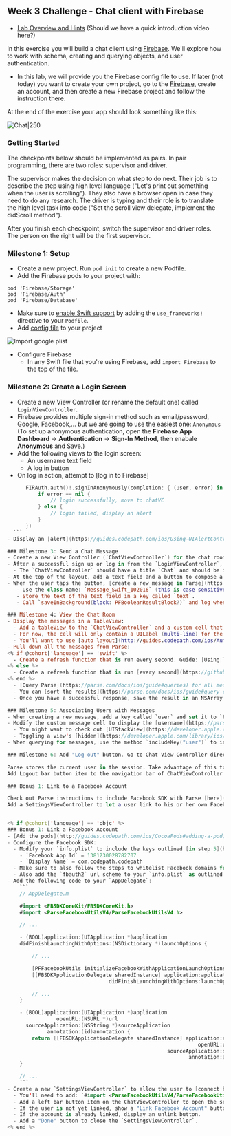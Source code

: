 ## Week 3 Challenge - Chat client with Firebase

- [Lab Overview and Hints](https://youtu.be/MEdEpbfOQK4) (Should we have a quick introduction video here?)

In this exercise you will build a chat client using [Firebase](https://console.firebase.google.com/). We'll explore how to work with schema, creating and querying objects, and user authentication.

  - In this lab, we will provide you the Firebase config file to use. If later (not today) you want to create your own project, go to the [Firebase](https://www.firebase.com/signup/), create an account, and then create a new Firebase project and follow the instruction there.

At the end of the exercise your app should look something like this:

![Chat|250](http://i.imgur.com/xhiCRdml.png)

### Getting Started

The checkpoints below should be implemented as pairs. In pair programming, there are two roles: supervisor and driver.

The supervisor makes the decision on what step to do next. Their job is to describe the step using high level language ("Let's print out something when the user is scrolling"). They also have a browser open in case they need to do any research. The driver is typing and their role is to translate the high level task into code ("Set the scroll view delegate, implement the didScroll method").

After you finish each checkpoint, switch the supervisor and driver roles. The person on the right will be the first supervisor.

### Milestone 1: Setup
  - Create a new project. Run `pod init` to create a new Podfile.
  - Add the Firebase pods to your project with:
  ```
  pod 'Firebase/Storage'
  pod 'Firebase/Auth'
  pod 'Firebase/Database'
  ```
  - Make sure to [enable Swift support](http://guides.codepath.com/ios/CocoaPods#swift-support) by adding the `use_frameworks!` directive to your `Podfile`.
  - Add [config file](https://github.com/avo1/asciiFish/blob/master/GoogleService-Info.plist) to your project
  
  ![Import google plist](http://i.imgur.com/9m3sBNp.png)
  
  - Configure Firebase
     - In any Swift file that you're using Firebase, add `import Firebase` to the top of the file.

### Milestone 2: Create a Login Screen
  - Create a new View Controller (or rename the default one) called `LoginViewController`.
  - Firebase provides multiple sign-in method such as email/password, Google, Facebook,... but we are going to use the easiest one: `Anonymous` (To set up anonymous authentication, open the **Firebase App Dashboard** -> **Authentication** -> **Sign-In Method**, then enabale **Anonymous** and Save.)
  - Add the following views to the login screen:
    - An username text field 
    - A log in button
  - On log in action, attempt to [log in to Firebase]
  ```swift
        FIRAuth.auth()!.signInAnonymously(completion: { (user, error) in
            if error == nil {
                // login successfully, move to chatVC
            } else {
                // login failed, display an alert
            }
        })
	```
  - Display an [alert](https://guides.codepath.com/ios/Using-UIAlertController) on error).

### Milestone 3: Send a Chat Message
  - Create a new View Controller (`ChatViewController`) for the chat room.
  - After a successful sign up or log in from the `LoginViewController`, [modally present](https://developer.apple.com/library/ios/documentation/UIKit/Reference/UIViewController_Class/#//apple_ref/occ/instm/UIViewController/presentViewController:animated:completion:) the `ChatViewController`.
    - The `ChatViewController` should have a title `Chat` and should be inside a [navigation controller](http://guides.codepath.com/ios/Navigation-Controller-Quickstart).
  - At the top of the layout, add a text field and a button to compose a new message. Make sure to set up your [auto layout](http://guides.codepath.com/ios/Auto-Layout-Basics) constraints.
  - When the user taps the button, [create a new message in Parse](https://parse.com/docs/ios/guide#saving-objects).
     - Use the class name: `Message_Swift_102016` (this is case sensitive).
     - Store the text of the text field in a key called `text`.
     - Call `saveInBackground(block: PFBooleanResultBlock?)` and log when the message successfully saves using [NSLog](https://developer.apple.com/library/ios/documentation/Cocoa/Reference/Foundation/Miscellaneous/Foundation_Functions/#//apple_ref/c/func/NSLog).

### Milestone 4: View the Chat Room
  - Display the messages in a TableView:
    - Add a tableView to the `ChatViewController` and a custom cell that will contain each message.
    - For now, the cell will only contain a UILabel (multi-line) for the message.
    - You'll want to use [auto layout](http://guides.codepath.com/ios/Auto-Layout-Basics) and [automatically sizing rows](http://guides.codepath.com/ios/Table-View-Quickstart#automatically-resize-row-heights) in the tableView.
  - Pull down all the messages from Parse:
<% if @cohort['language'] == 'swift' %>  
    - Create a refresh function that is run every second. Guide: [Using Timers](http://guides.codepath.com/ios/Using-Timers)
<% else %>
    - Create a refresh function that is run [every second](https://github.com/codepath/objc_ios_guides/wiki/Using-Timers) to query Parse.
<% end %>
    - [Query Parse](https://parse.com/docs/ios/guide#queries) for all messages using the `Message_Swift_102016` class.
    - You can [sort the results](https://parse.com/docs/ios/guide#query-constraints) in descending order with the `createdAt` field.
    - Once you have a successful response, save the result in an NSArray and [reload](https://developer.apple.com/library/ios/documentation/UIKit/Reference/UITableView_Class/#//apple_ref/occ/instm/UITableView/reloadData) the tableView data.

### Milestone 5: Associating Users with Messages
  - When creating a new message, add a key called `user` and set it to `PFUser.current()`
  - Modify the custom message cell to display the [username](https://parse.com/docs/ios/guide#users) (if it exists).
    - You might want to check out [UIStackView](https://developer.apple.com/library/prerelease/ios/documentation/UIKit/Reference/UIStackView_Class_Reference) (iOS9+) for an easy way to hide views in your layout (for the case when there is no username).
    - Toggling a view's [hidden](https://developer.apple.com/library/ios/documentation/UIKit/Reference/UIView_Class/#//apple_ref/occ/instp/UIView/hidden) property will add or remove it from its contained UIStackView.
  - When querying for messages, use the method `includeKey("user")` to instruct Parse to [fetch the related user](https://parse.com/docs/ios/guide#relational-queries).

### Milestone 6: Add "Log out" button. Go to Chat View Controller directly if not yet logged out.

Parse stores the current user in the session. Take advantage of this to skip the login/signup page if the user is already logged in.
Add Logout bar button item to the navigation bar of ChatViewController so that you can log in again as a different user.

### Bonus 1: Link to a Facebook Account

Check out Parse instructions to include Facebook SDK with Parse [here](https://parse.com/docs/ios/guide#facebook-users).
Add a SettingsViewController to let a user link to his or her own Facebook account and retrieve that person's profile picture. Display profile pictures on chat.


<% if @cohort['language'] == 'objc' %>  
### Bonus 1: Link a Facebook Account
  - [Add the pods](http://guides.codepath.com/ios/CocoaPods#adding-a-pod) `'FBSDKCoreKit'` and `'ParseFacebookUtilsV4'` to authenticate with Facebook.
  - Configure the Facebook SDK:  
    - Modify your `info.plist` to include the keys outlined [in step 5](https://developers.facebook.com/docs/ios/getting-started#xcode):
      - `Facebook App Id` = 1381230028782707
      - `Display Name` = com.codepath.codepath
    - Make sure to also follow the steps to whitelist Facebook domains for [App Transport Security](https://developers.facebook.com/docs/ios/getting-started#xcode).
    - Also add the `fbauth2` url scheme to your `info.plist` as outlined in this [stackoverflow post](http://stackoverflow.com/a/32006111).
  - Add the following code to your `AppDelegate`:
      ```
      // AppDelegate.m

      #import <FBSDKCoreKit/FBSDKCoreKit.h>
      #import <ParseFacebookUtilsV4/ParseFacebookUtilsV4.h>

      // ...

      - (BOOL)application:(UIApplication *)application
      didFinishLaunchingWithOptions:(NSDictionary *)launchOptions {

          // ...          

          [PFFacebookUtils initializeFacebookWithApplicationLaunchOptions:launchOptions];
          [[FBSDKApplicationDelegate sharedInstance] application:application
                                   didFinishLaunchingWithOptions:launchOptions];

		  // ...
      }

      - (BOOL)application:(UIApplication *)application
                  openURL:(NSURL *)url
        sourceApplication:(NSString *)sourceApplication
               annotation:(id)annotation {
          return [[FBSDKApplicationDelegate sharedInstance] application:application
                                                                openURL:url
                                                      sourceApplication:sourceApplication
                                                             annotation:annotation];
      }

      // ...
      ```
  - Create a new `SettingsViewController` to allow the user to [connect his/her Facebook account](https://parse.com/docs/ios/guide#users-linking):
    - You'll need to add: `#import <ParseFacebookUtilsV4/ParseFacebookUtilsV4.h>`
    - Add a left bar button item on the ChatViewController to open the settings screen.
    - If the user is not yet linked, show a "Link Facebook Account" button.
    - If the account is already linked, display an unlink button.
    - Add a "Done" button to close the `SettingsViewController`.
<% end %>
